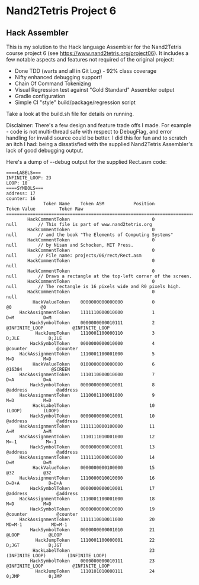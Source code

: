 # Nand2Tetris Project 6
## Hack Assembler
This is my solution to the Hack language Assembler for the
Nand2Tetris course project 6 (see https://www.nand2tetris.org/project06).  It includes a few notable aspects and 
features not required of the original project:
* Done TDD (warts and all in Git Log) - 92% class coverage
* Nifty enhanced debugging support!
* Chain Of Command Tokenizing
* Visual Regression test against "Gold Standard" Assembler output 
* Gradle configuration
* Simple CI "style" build/package/regression script 

Take a look at the build.sh file for details on running.  

Disclaimer: There's a few design and feature trade offs I made.  For example - code is not multi-thread safe with respect to DebugFlag, and error handling for invalid 
source could be better.  I did this for fun and to scratch an itch I had: being a dissatisfied with the supplied Nand2Tetris 
Assembler's lack of good debugging output.

Here's a dump of --debug output for the supplied Rect.asm code:

    ====LABELS===
    INFINITE_LOOP: 23
    LOOP: 10
    ====SYMBOLS===
    address: 17
    counter: 16
                  Token Name	Token ASM		    Position	        Token Value	        Token Raw
    ========================================================================================================================
            HackCommentToken			    	           0    	            null	    // This file is part of www.nand2tetris.org
            HackCommentToken				               0    	            null	    // and the book "The Elements of Computing Systems"
            HackCommentToken				               0    	            null	    // by Nisan and Schocken, MIT Press.
            HackCommentToken				               0    	            null	    // File name: projects/06/rect/Rect.asm
            HackCommentToken				               0    	            null
            HackCommentToken				               0    	            null	    // Draws a rectangle at the top-left corner of the screen.
            HackCommentToken				               0    	            null    	// The rectangle is 16 pixels wide and R0 pixels high.
            HackCommentToken				               0    	            null
              HackValueToken	0000000000000000	       0    	              @0    	   @0
         HackAssignmentToken	1111110000010000	       1    	             D=M    	   D=M
             HackSymbolToken	0000000000010111	       2    	  @INFINITE_LOOP    	   @INFINITE_LOOP
               HackJumpToken	1110001100000110	       3    	           D;JLE    	   D;JLE
             HackSymbolToken	0000000000010000	       4    	        @counter    	   @counter
         HackAssignmentToken	1110001100001000	       5    	             M=D    	   M=D
              HackValueToken	0100000000000000	       6    	          @16384    	   @SCREEN
         HackAssignmentToken	1110110000010000	       7    	             D=A    	   D=A
             HackSymbolToken	0000000000010001	       8    	        @address    	   @address
         HackAssignmentToken	1110001100001000	       9    	             M=D    	   M=D
              HackLabelToken	        			      10    	          (LOOP)    	(LOOP)
             HackSymbolToken	0000000000010001	      10    	        @address    	   @address
         HackAssignmentToken	1111110000100000	      11    	             A=M    	   A=M
         HackAssignmentToken	1110111010001000	      12    	            M=-1    	   M=-1
             HackSymbolToken	0000000000010001	      13    	        @address    	   @address
         HackAssignmentToken	1111110000010000	      14    	             D=M    	   D=M  
              HackValueToken	0000000000100000	      15    	             @32    	   @32
         HackAssignmentToken	1110000010010000	      16    	           D=D+A    	   D=D+A
             HackSymbolToken	0000000000010001	      17    	        @address    	   @address
         HackAssignmentToken	1110001100001000	      18    	             M=D    	   M=D
             HackSymbolToken	0000000000010000	      19    	        @counter    	   @counter
         HackAssignmentToken	1111110010011000	      20    	          MD=M-1    	   MD=M-1
             HackSymbolToken	0000000000001010	      21    	           @LOOP    	   @LOOP
               HackJumpToken	1110001100000001	      22    	           D;JGT    	   D;JGT
              HackLabelToken				              23    	 (INFINITE_LOOP)    	(INFINITE_LOOP)
             HackSymbolToken	0000000000010111	      23    	  @INFINITE_LOOP    	   @INFINITE_LOOP
               HackJumpToken	1110101010000111	      24    	           0;JMP    	   0;JMP
